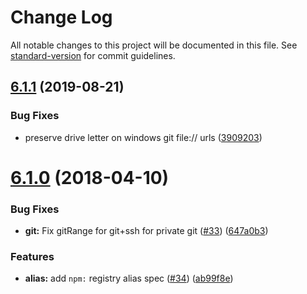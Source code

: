 # Change Log

All notable changes to this project will be documented in this file.
See [standard-version](https://github.com/conventional-changelog/standard-version) for commit guidelines.

<a name="6.1.1"></a>

## [6.1.1](https://github.com/npm/npm-package-arg/compare/v6.1.0...v6.1.1) (2019-08-21)

### Bug Fixes

* preserve drive letter on windows git file:// urls ([3909203](https://github.com/npm/npm-package-arg/commit/3909203))

<a name="6.1.0"></a>

# [6.1.0](https://github.com/npm/npm-package-arg/compare/v6.0.0...v6.1.0) (2018-04-10)

### Bug Fixes

* **git:** Fix gitRange for git+ssh for private
  git ([#33](https://github.com/npm/npm-package-arg/issues/33)) ([647a0b3](https://github.com/npm/npm-package-arg/commit/647a0b3))

### Features

* **alias:** add `npm:` registry alias
  spec ([#34](https://github.com/npm/npm-package-arg/issues/34)) ([ab99f8e](https://github.com/npm/npm-package-arg/commit/ab99f8e))
